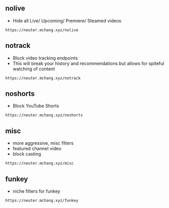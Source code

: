 ## nolive
- Hide all Live/ Upcoming/ Premiere/ Steamed videos

`https://neuter.mchang.xyz/nolive`

## notrack
  - Block video tracking endpoints
  - This will break your history and recommendations but allows for spiteful watching of content

`https://neuter.mchang.xyz/notrack`

## noshorts
 - Block YouTube Shorts

`https://neuter.mchang.xyz/noshorts`

## misc
  - more aggressive, misc filters
  - featured channel video
  - block casting
  
`https://neuter.mchang.xyz/misc`

## funkey
 - niche filters for funkey

`https://neuter.mchang.xyz/funkey`